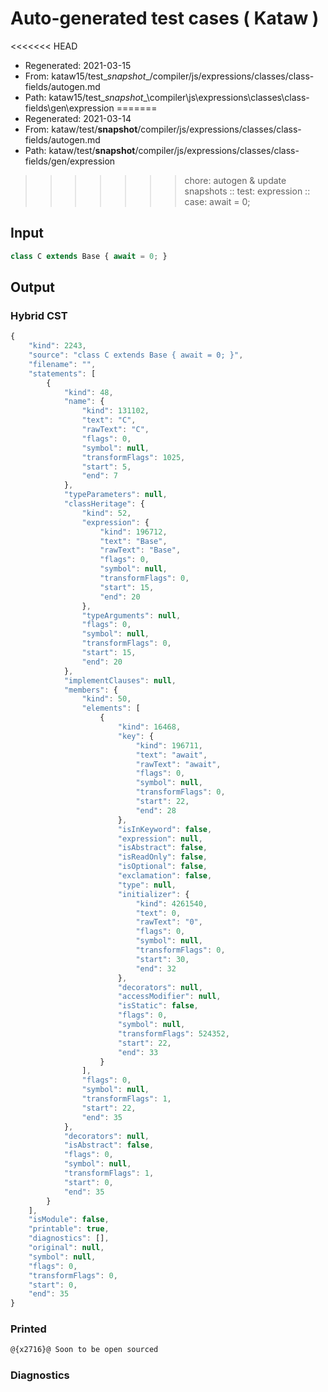 # Auto-generated test cases ( Kataw )
<<<<<<< HEAD
- Regenerated: 2021-03-15
- From: kataw15/test\__snapshot__/compiler/js/expressions/classes/class-fields/autogen.md
- Path: kataw15/test\__snapshot__\compiler\js\expressions\classes\class-fields\gen\expression
=======
- Regenerated: 2021-03-14
- From: kataw/test/__snapshot__/compiler/js/expressions/classes/class-fields/autogen.md
- Path: kataw/test/__snapshot__/compiler/js/expressions/classes/class-fields/gen/expression
>>>>>>> chore: autogen & update snapshots
> :: test: expression
> :: case: await = 0;
## Input

`````js
class C extends Base { await = 0; }
`````

## Output

### Hybrid CST

```javascript
{
    "kind": 2243,
    "source": "class C extends Base { await = 0; }",
    "filename": "",
    "statements": [
        {
            "kind": 48,
            "name": {
                "kind": 131102,
                "text": "C",
                "rawText": "C",
                "flags": 0,
                "symbol": null,
                "transformFlags": 1025,
                "start": 5,
                "end": 7
            },
            "typeParameters": null,
            "classHeritage": {
                "kind": 52,
                "expression": {
                    "kind": 196712,
                    "text": "Base",
                    "rawText": "Base",
                    "flags": 0,
                    "symbol": null,
                    "transformFlags": 0,
                    "start": 15,
                    "end": 20
                },
                "typeArguments": null,
                "flags": 0,
                "symbol": null,
                "transformFlags": 0,
                "start": 15,
                "end": 20
            },
            "implementClauses": null,
            "members": {
                "kind": 50,
                "elements": [
                    {
                        "kind": 16468,
                        "key": {
                            "kind": 196711,
                            "text": "await",
                            "rawText": "await",
                            "flags": 0,
                            "symbol": null,
                            "transformFlags": 0,
                            "start": 22,
                            "end": 28
                        },
                        "isInKeyword": false,
                        "expression": null,
                        "isAbstract": false,
                        "isReadOnly": false,
                        "isOptional": false,
                        "exclamation": false,
                        "type": null,
                        "initializer": {
                            "kind": 4261540,
                            "text": 0,
                            "rawText": "0",
                            "flags": 0,
                            "symbol": null,
                            "transformFlags": 0,
                            "start": 30,
                            "end": 32
                        },
                        "decorators": null,
                        "accessModifier": null,
                        "isStatic": false,
                        "flags": 0,
                        "symbol": null,
                        "transformFlags": 524352,
                        "start": 22,
                        "end": 33
                    }
                ],
                "flags": 0,
                "symbol": null,
                "transformFlags": 1,
                "start": 22,
                "end": 35
            },
            "decorators": null,
            "isAbstract": false,
            "flags": 0,
            "symbol": null,
            "transformFlags": 1,
            "start": 0,
            "end": 35
        }
    ],
    "isModule": false,
    "printable": true,
    "diagnostics": [],
    "original": null,
    "symbol": null,
    "flags": 0,
    "transformFlags": 0,
    "start": 0,
    "end": 35
}
```

### Printed

```javascript
@{x2716}@ Soon to be open sourced
```

### Diagnostics

```javascript

```

